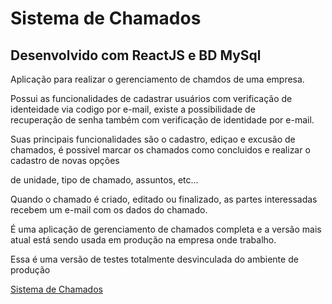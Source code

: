 <h1>Sistema de Chamados</h1>

<h2>Desenvolvido com ReactJS e BD MySql</h2>

<p>Aplicação para realizar o gerenciamento de chamdos de uma empresa.</p>
<p>Possui as funcionalidades de cadastrar usuários com verificação de identeidade via codigo por e-mail, existe a possibilidade de</br>
recuperação de senha também com verificação de identidade por e-mail.</p>
<p>Suas principais funcionalidades são o cadastro, ediçao e excusão de chamados, é possivel marcar os chamados como concluidos e realizar o cadastro de novas opções</p>
<p>de unidade, tipo de chamado, assuntos, etc...</p>
<p>Quando o chamado é criado, editado ou finalizado, as partes interessadas recebem um e-mail com os dados do chamado.</p>
<p>É uma aplicação de gerenciamento de chamados completa e a versão mais atual está sendo usada em produção na empresa onde trabalho.</p>
<p>Essa é uma versão de testes totalmente desvinculada do ambiente de produção</p>

<a href= "https://sistema-de-chamados-theta.vercel.app" target="_blank" rel="external">Sistema de Chamados</a>
